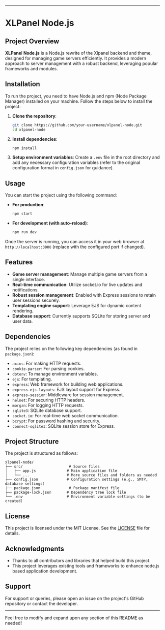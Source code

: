

---

# XLPanel Node.js

## Project Overview
**XLPanel Node.js** is a Node.js rewrite of the Xlpanel backend and theme, designed for managing game servers efficiently. It provides a modern approach to server management with a robust backend, leveraging popular frameworks and modules.

## Installation
To run the project, you need to have Node.js and npm (Node Package Manager) installed on your machine. Follow the steps below to install the project:

1. **Clone the repository**:
    ```bash
    git clone https://github.com/your-username/xlpanel-node.git
    cd xlpanel-node
    ```

2. **Install dependencies**:
    ```bash
    npm install
    ```

3. **Setup environment variables**:
    Create a `.env` file in the root directory and add any necessary configuration variables (refer to the original configuration format in `config.json` for guidance).

## Usage
You can start the project using the following command:

- **For production**:
    ```bash
    npm start
    ```

- **For development (with auto-reload)**:
    ```bash
    npm run dev
    ```

Once the server is running, you can access it in your web browser at `http://localhost:3000` (replace with the configured port if changed).

## Features
- **Game server management**: Manage multiple game servers from a single interface.
- **Real-time communication**: Utilize socket.io for live updates and notifications.
- **Robust session management**: Enabled with Express sessions to retain user sessions securely.
- **Templating engine support**: Leverage EJS for dynamic content rendering.
- **Database support**: Currently supports SQLite for storing server and user data.

## Dependencies
The project relies on the following key dependencies (as found in `package.json`):

- `axios`: For making HTTP requests.
- `cookie-parser`: For parsing cookies.
- `dotenv`: To manage environment variables.
- `ejs`: For templating.
- `express`: Web framework for building web applications.
- `express-ejs-layouts`: EJS layout support for Express.
- `express-session`: Middleware for session management.
- `helmet`: For securing HTTP headers.
- `morgan`: For logging HTTP requests.
- `sqlite3`: SQLite database support.
- `socket.io`: For real-time web socket communication.
- `bcrypt`: For password hashing and security.
- `connect-sqlite3`: SQLite session store for Express.

## Project Structure
The project is structured as follows:
```
xlpanel-node/
├── src/                     # Source files
│   ├── app.js              # Main application file
│   └── ...                 # More source files and folders as needed
├── config.json             # Configuration settings (e.g., SMTP, database settings)
├── package.json             # Package manifest file
├── package-lock.json       # Dependency tree lock file
└── .env                    # Environment variable settings (to be created)
```

## License
This project is licensed under the MIT License. See the [LICENSE](LICENSE) file for details.

## Acknowledgments
- Thanks to all contributors and libraries that helped build this project.
- This project leverages existing tools and frameworks to enhance node.js based application development.

## Support
For support or queries, please open an issue on the project's GitHub repository or contact the developer.

---

Feel free to modify and expand upon any section of this README as needed!
